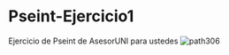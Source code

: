 # Pseint-Ejercicio1
Ejercicio de Pseint de AsesorUNI para ustedes
![path306](https://github.com/user-attachments/assets/beaf36cc-257d-410a-96b7-305f6b84e841)
